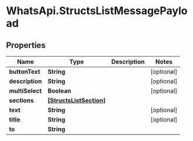 # WhatsApi.StructsListMessagePayload

## Properties

Name | Type | Description | Notes
------------ | ------------- | ------------- | -------------
**buttonText** | **String** |  | [optional] 
**description** | **String** |  | [optional] 
**multiSelect** | **Boolean** |  | [optional] 
**sections** | [**[StructsListSection]**](StructsListSection.md) |  | 
**text** | **String** |  | [optional] 
**title** | **String** |  | [optional] 
**to** | **String** |  | 



